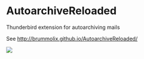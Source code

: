 AutoarchiveReloaded
===================

Thunderbird extension for autoarchiving mails

See http://brummolix.github.io/AutoarchiveReloaded/


![](https://github.com/Brummolix/AutoarchiveReloaded/workflows/Node%20CI/badge.svg)

